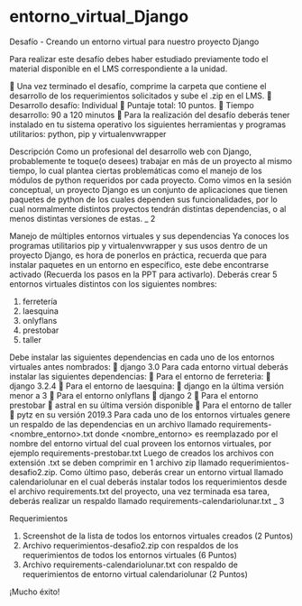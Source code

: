 # entorno_virtual_Django
Desafío - Creando un entorno virtual para nuestro proyecto Django


Para realizar este desafío debes haber estudiado previamente todo el material disponible en el LMS correspondiente a la unidad.

􀆔 Una vez terminado el desafío, comprime la carpeta que contiene el desarrollo de los requerimientos solicitados y sube el .zip en el LMS.
􀆔 Desarrollo desafío: Individual
􀆔 Puntaje total: 10 puntos.
􀆔 Tiempo desarrollo: 90 a 120 minutos
􀆔 Para la realización del desafío deberás tener instalado en tu sistema operativo los siguientes herramientas y programas utilitarios: python, pip y virtualenvwrapper


Descripción
Como un profesional del desarrollo web con Django, probablemente te toque(o desees) trabajar en más de un proyecto al mismo tiempo, lo cual plantea ciertas problemáticas como el manejo de los módulos de python requeridos por cada proyecto.
Como vimos en la sesión conceptual, un proyecto Django es un conjunto de aplicaciones que tienen paquetes de python de los cuales dependen sus funcionalidades, por lo cual normalmente distintos proyectos tendrán distintas dependencias, o al menos distintas versiones de estas.
_ 2

Manejo de múltiples entornos virtuales y sus dependencias
Ya conoces los programas utilitarios pip y virtualenvwrapper y sus usos dentro de un proyecto Django, es hora de ponerlos en práctica, recuerda que para instalar paquetes en un entorno en específico, este debe encontrarse activado (Recuerda los pasos en la PPT para activarlo).
Deberás crear 5 entornos virtuales distintos con los siguientes nombres:
1. ferretería
2. laesquina
3. onlyflans
4. prestobar
5. taller
   
Debe instalar las siguientes dependencias en cada uno de los entornos virtuales antes nombrados:
􀆔 django 3.0
Para cada entorno virtual deberás instalar las siguientes dependencias:
􀆔 Para el entorno de ferreteria:
􀅼 django 3.2.4
􀆔 Para el entorno de laesquina:
􀅼 django en la última versión menor a 3
􀆔 Para el entorno onlyflans
􀅼 django 2
􀆔 Para el entorno prestobar
􀅼 astral en su última versión disponible
􀆔 Para el entorno de taller
􀅼 pytz en su versión 2019.3
Para cada uno de los entornos virtuales genere un respaldo de las dependencias en un archivo llamado requirements-<nombre_entorno>.txt donde <nombre_entorno> es reemplazado por el nombre del entorno virtual del cual proveen los entornos virtuales, por ejemplo requirements-prestobar.txt
Luego de creados los archivos con extensión .txt se deben comprimir en 1 archivo zip llamado requerimientos-desafio2.zip.
Como último paso, deberás crear un entorno virtual llamado calendariolunar en el cual deberás instalar todos los requerimientos desde el archivo requirements.txt del proyecto, una vez terminada esa tarea, deberás realizar un respaldo llamado requirements-calendariolunar.txt
_ 3


Requerimientos
1. Screenshot de la lista de todos los entornos virtuales creados
(2 Puntos)
2. Archivo requerimientos-desafio2.zip con respaldos de los requerimientos de todos los entornos virtuales
(6 Puntos)
3. Archivo requirements-calendariolunar.txt con respaldo de requerimientos de entorno virtual calendariolunar
(2 Puntos)


¡Mucho éxito!
